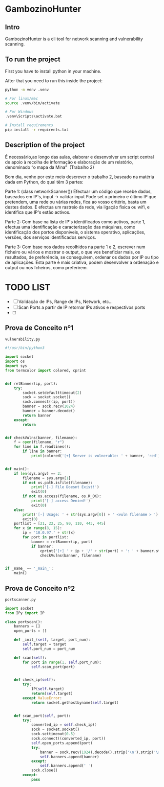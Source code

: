 # GambozinoHunter

## Intro

GambozinoHunter is a cli tool for network scanning and vulnerability scanning.

## To run the project

First you have to install python in your machine.

After that you need to run this inside the project:

```bash
python -m venv .venv

# For linux/mac
source .venv/bin/activate

# For Windows
.venv\Scripts\activate.bat

# Install requirements
pip install -r requirents.txt
```

## Description of the project

É necessário,ao longo das aulas, elaborar e desenvolver um script central de apoio à recolha de informação e elaboração de um relatório, denominado “o mapa da Mina” ​ (Trabalho 2)

Bom dia, venho por este meio descrever o trabalho 2, baseado na matéria dada em Python, do qual têm 3 partes:

Parte 1:
(class networkScanner())
Efectuar um código que recebe dados, baseados em IP's, input -> validar input
Pode set o primeiro e último IP que pretendem, uma rede ou várias redes, fica ao vosso critério, basta um destes dados.
E efectua um rastreio da rede, via ligação fisica ou wifi, e identifica que IP's estão activos.

Parte 2:
Com base na lista de IP's identificados como activos, parte 1, efectua uma identificação e caracterização das máquinas, como identificação dos portos disponiveis, o sistema operativo, aplicações, versões, dos serviços identificados serviços.

Parte 3:
Com base nos dados recolhidos na parte 1 e 2, escrever num ficheiro ou vários e mostrar o output, o que vos beneficiar mais, os resultados, de preferência, se conseguirem, ordenar os dados por IP ou tipo de aplicações.
Esta parte é mais criativa, podem desenvolver a ordenação e output ou nos fcheiros, como preferirem.

# TODO LIST

- [ ] Validação de IPs, Range de IPs, Network, etc...
- [ ] Scan Ports a partir de IP retornar IPs ativos e respectivos ports
- [ ]

## Prova de Conceito nº1

```python
vulnerability.py

#!/usr/bin/python3

import socket
import os
import sys
from termcolor import colored, cprint


def retBanner(ip, port):
    try:
        socket.setdefaulttimeout(2)
        sock = socket.socket()
        sock.connect((ip, port))
        banner = sock.recv(1024)
        banner = banner.decode()
        return banner
    except:
        return


def checkVulns(banner, filename):
    f = open(filename, "r")
    for line in f.readlines():
        if line in banner:
            print(colored('[+] Server is vulnerable: ' + banner, 'red'))


def main():
    if len(sys.argv) == 2:
        filename = sys.argv[1]
        if not os.path.isfile(filename):
            print('[-] File Doesnt Exist!')
            exit(0)
        if not os.access(filename, os.R_OK):
            print('[-] access Denied!')
            exit(0)
    else:
        print('[-] Usage: ' + str(sys.argv[0]) + ' <vuln filename > ')
        exit(0)
    portlist = [21, 22, 25, 80, 110, 443, 445]
    for x in range(8, 15):
        ip = '10.0.97.' + str(x)
        for port in portlist:
            banner = retBanner(ip, port)
            if banner:
                cprint('[+] ' + ip + '/' + str(port) + ': ' + banner.strip("\n"), 'cyan', 'on_grey')
                checkVulns(banner, filename)


if _name_ == '_main_':
    main()
```

## Prova de Conceito nº2

```python
portscanner.py

import socket
from IPy import IP

class portscan():
    banners = []
    open_ports = []

    def _init_(self, target, port_num):
        self.target = target
        self.port_num = port_num

    def scan(self):
        for port in range(1, self.port_num):
            self.scan_port(port)


    def check_ip(self):
        try:
            IP(self.target)
            return(self.target)
        except ValueError:
            return socket.gethostbyname(self.target)


    def scan_port(self, port):
        try:
            converted_ip = self.check_ip()
            sock = socket.socket()
            sock.settimeout(0.5)
            sock.connect((converted_ip, port))
            self.open_ports.append(port)
            try:
                banner = sock.recv(1024).decode().strip('\n').strip('\r')
                self.banners.append(banner)
            except:
                self.banners.append(' ')
            sock.close()
        except:
            pass
```
